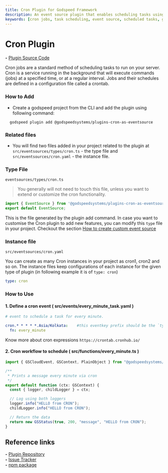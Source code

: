```yaml
---
title: Cron Plugin for Godspeed Framework
description: An event source plugin that enables scheduling tasks using Cron jobs in Godspeed applications. Simplifies the creation of scheduled events with Cron expressions for automated task execution.
keywords: [cron jobs, task scheduling, event source, scheduled tasks, godspeed plugin, cron expressions, automated tasks, background service, crontab, task automation]
---
```


# Cron Plugin

**-** [Plugin Source Code](https://github.com/godspeedsystems/gs-plugins/tree/main/plugins/cron-as-eventsource)

Cron jobs are a standard method of scheduling tasks to run on your server. Cron is a service running in the background that will execute commands (jobs) at a specified time, or at a regular interval. Jobs and their schedules are defined in a configuration file called a crontab.

### How to Add
- Create a godspeed project from the CLI and add the plugin using following command:

```
  godspeed plugin add @godspeedsystems/plugins-cron-as-eventsource
```
### Related files

- You will find two files added in your project related to the plugin at `src/eventsources/types/cron.ts` - the type file and `src/eventsources/cron.yaml` - the instance file.

### Type File

`eventsources/types/cron.ts`

> You generally will not need to touch this file, unless you want to extend or customize the cron functionality.

```typescript
import { EventSource } from '@godspeedsystems/plugins-cron-as-eventsource';
export default EventSource;           
```
This is the file generated by the plugin add command. In case you want to customise the Cron plugin to add new features, you can modify this `type` file in your project. Checkout the section [How to create custom event source](../create-custom-event-source.md)

### Instance file

`src/eventsources/cron.yaml`

You can create as many Cron instances in your project as cron1, cron2 and so on. The instance files keep configurations of each instance for the given type of plugin (in following example it is of `type: cron`)

```yaml
type: cron
```

### How to Use

#### 1. Define a cron event  ( src/events/every_minute_task.yaml )

```yaml
# event to schedule a task for every minute.

cron.* * * * *.Asia/Kolkata:    #this eventkey prefix should be the `type` mentioned in the config `yaml` file, here cron
  fn: every_minute
```
Know more about cron expressions   `https://crontab.cronhub.io/`

#### 2. Cron workflow to schedule ( src/functions/every_minute.ts )

```ts
import { GSCloudEvent, GSContext, PlainObject } from "@godspeedsystems/core";

/**
 * Prints a message every minute via cron
 */
export default function (ctx: GSContext) {
  const { logger, childLogger } = ctx;

  // Log using both loggers
  logger.info("HELLO from CRON");
  childLogger.info("HELLO from CRON");

  // Return the data
  return new GSStatus(true, 200, "message", "HELLO from CRON");
}

```
<!-- ```yaml
summary: this workflow will be running every minute
tasks:
  - id: print
    description: print for every minute
    fn: com.gs.return
    args:
      data: HELLO from CRON
``` -->

## Reference links
**-** [Plugin Repository](https://github.com/godspeedsystems/gs-plugins/tree/main/plugins/cron-as-eventsource)   
**-** [Issue Tracker](https://github.com/godspeedsystems/gs-plugins/issues)      
**-** [npm package](https://www.npmjs.com/package/@godspeedsystems/plugins-cron-as-eventsource)
